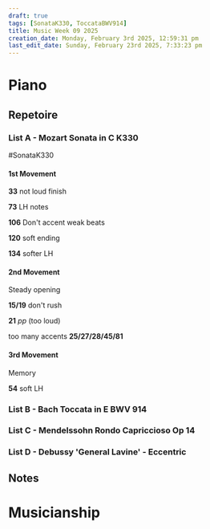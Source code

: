 ```yaml
---
draft: true
tags: [SonataK330, ToccataBWV914]
title: Music Week 09 2025
creation_date: Monday, February 3rd 2025, 12:59:31 pm
last_edit_date: Sunday, February 23rd 2025, 7:33:23 pm
---
```


# Piano

## Repetoire

### List A - Mozart Sonata in C K330

#SonataK330

#### 1st Movement

**33** not loud finish

**73** LH notes

**106** Don't accent weak beats

**120** soft ending

**134** softer LH

#### 2nd Movement

Steady opening

**15/19** don't rush

**21** *pp* (too loud)

too many accents **25/27/28/45/81**

#### 3rd Movement

Memory

**54** soft LH

### List B - Bach Toccata in E BWV 914

### List C - Mendelssohn Rondo Capriccioso Op 14

### List D - Debussy 'General Lavine' - Eccentric

## Notes

# Musicianship
